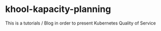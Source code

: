 # khool-kapacity-planning
This is a tutorials / Blog in order to present Kubernetes Quality of Service
